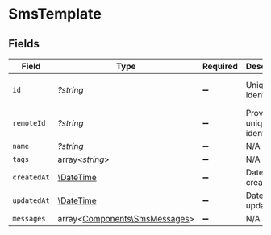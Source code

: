 # SmsTemplate


## Fields

| Field                                                                   | Type                                                                    | Required                                                                | Description                                                             | Example                                                                 |
| ----------------------------------------------------------------------- | ----------------------------------------------------------------------- | ----------------------------------------------------------------------- | ----------------------------------------------------------------------- | ----------------------------------------------------------------------- |
| `id`                                                                    | *?string*                                                               | :heavy_minus_sign:                                                      | Unique identifier                                                       | 8187e5da-dc77-475e-9949-af0f1fa4e4e3                                    |
| `remoteId`                                                              | *?string*                                                               | :heavy_minus_sign:                                                      | Provider's unique identifier                                            | 8187e5da-dc77-475e-9949-af0f1fa4e4e3                                    |
| `name`                                                                  | *?string*                                                               | :heavy_minus_sign:                                                      | N/A                                                                     |                                                                         |
| `tags`                                                                  | array<*string*>                                                         | :heavy_minus_sign:                                                      | N/A                                                                     |                                                                         |
| `createdAt`                                                             | [\DateTime](https://www.php.net/manual/en/class.datetime.php)           | :heavy_minus_sign:                                                      | Date of creation                                                        | 2021-01-01T00:00:00.000Z                                                |
| `updatedAt`                                                             | [\DateTime](https://www.php.net/manual/en/class.datetime.php)           | :heavy_minus_sign:                                                      | Date of last update                                                     | 2021-01-01T00:00:00.000Z                                                |
| `messages`                                                              | array<[Components\SmsMessages](../../Models/Components/SmsMessages.md)> | :heavy_minus_sign:                                                      | N/A                                                                     |                                                                         |